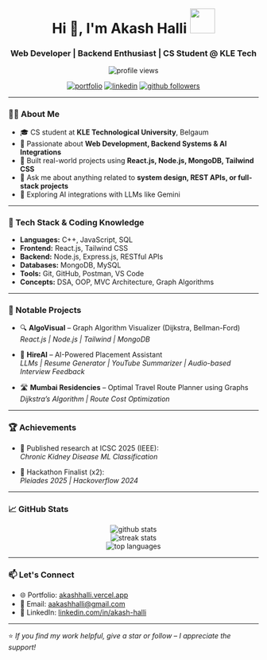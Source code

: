 <h1 align="center">
  Hi 👋, I'm Akash Halli
  <img src="https://media.giphy.com/media/JIX9t2j0ZTN9S/giphy.gif" width="50"/>
</h1>

<h3 align="center">Web Developer | Backend Enthusiast | CS Student @ KLE Tech</h3>

<p align="center">
  <img src="https://komarev.com/ghpvc/?username=Aakashhalli&label=Profile%20views&color=0e75b6&style=flat" alt="profile views"/>
</p>

<p align="center">
  <a href="https://akashhalli.vercel.app/" target="_blank"><img src="https://img.shields.io/badge/Portfolio-000?style=for-the-badge&logo=vercel&logoColor=white" alt="portfolio"/></a>
  <a href="https://www.linkedin.com/in/akash-halli-3ab6aa231/" target="_blank"><img src="https://img.shields.io/badge/LinkedIn-0077B5?style=for-the-badge&logo=linkedin&logoColor=white" alt="linkedin"/></a>
  <a href="https://github.com/Aakashhalli" target="_blank"><img src="https://img.shields.io/github/followers/Aakashhalli?style=social" alt="github followers"/></a>
</p>

---

### 👨‍💻 About Me

- 🎓 CS student at **KLE Technological University**, Belgaum
- 🧠 Passionate about **Web Development, Backend Systems & AI Integrations**
- 🚀 Built real-world projects using **React.js, Node.js, MongoDB, Tailwind CSS**
- 💬 Ask me about anything related to **system design, REST APIs, or full-stack projects**
- 🧪 Exploring AI integrations with LLMs like Gemini

---

### 🧰 Tech Stack & Coding Knowledge

- **Languages:** C++, JavaScript, SQL
- **Frontend:** React.js, Tailwind CSS
- **Backend:** Node.js, Express.js, RESTful APIs
- **Databases:** MongoDB, MySQL
- **Tools:** Git, GitHub, Postman, VS Code
- **Concepts:** DSA, OOP, MVC Architecture, Graph Algorithms

---

### 🚀 Notable Projects

- 🔍 **AlgoVisual** – Graph Algorithm Visualizer (Dijkstra, Bellman-Ford)  
  *React.js | Node.js | Tailwind | MongoDB*

- 🤖 **HireAI** – AI-Powered Placement Assistant  
  *LLMs | Resume Generator | YouTube Summarizer | Audio-based Interview Feedback*

- 🛣️ **Mumbai Residencies** – Optimal Travel Route Planner using Graphs  
  *Dijkstra’s Algorithm | Route Cost Optimization*

---

### 🏆 Achievements

- 📝 Published research at ICSC 2025 (IEEE):  
  *Chronic Kidney Disease ML Classification*

- 🥈 Hackathon Finalist (x2):  
  *Pleiades 2025 | Hackoverflow 2024*

---

### 📈 GitHub Stats

<p align="center">
  <img src="https://github-readme-stats.vercel.app/api?username=Aakashhalli&show_icons=true&theme=tokyonight" alt="github stats" />
  <br/>
  <img src="https://github-readme-streak-stats.herokuapp.com/?user=Aakashhalli&theme=tokyonight" alt="streak stats"/>
  <br/>
  <img src="https://github-readme-stats.vercel.app/api/top-langs/?username=Aakashhalli&layout=compact&theme=tokyonight" alt="top languages"/>
</p>

---

### 📫 Let's Connect

- 🌐 Portfolio: [akashhalli.vercel.app](https://akashhalli.vercel.app)
- 📩 Email: [aakashhalli@gmail.com](mailto:aakashhalli@gmail.com)
- 💼 LinkedIn: [linkedin.com/in/akash-halli](https://www.linkedin.com/in/akash-halli-3ab6aa231/)

---

⭐️ *If you find my work helpful, give a star or follow – I appreciate the support!*
